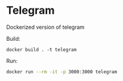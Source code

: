 # Telegram
 Dockerized version of telegram

Build:
````
docker build . -t telegram
````
Run:
````sh
docker run --rm -it -p 3000:3000 telegram
````